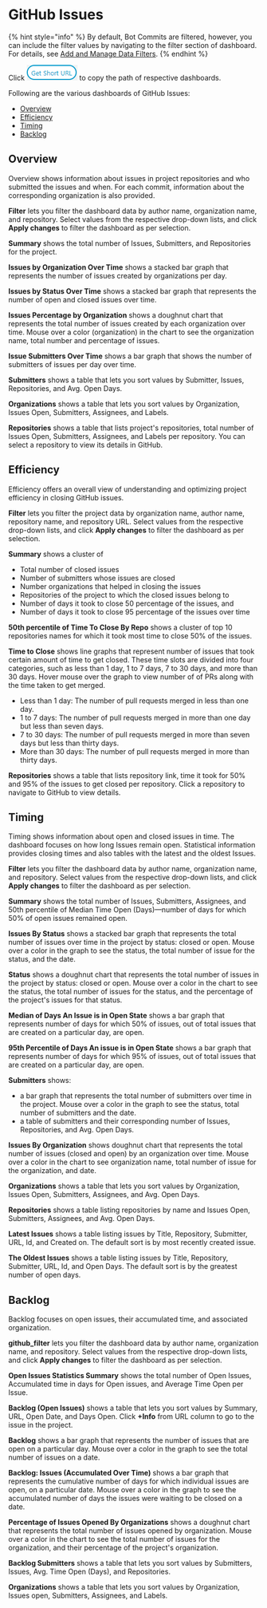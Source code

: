 # GitHub Issues

{% hint style="info" %}
By default, Bot Commits are filtered, however, you can include the filter values by navigating to the filter section of dashboard. For details, see [Add and Manage Data Filters](../../../filter-data/add-and-manage-data-filters.md).
{% endhint %}

Click ![](../../../../.gitbook/assets/get-short-url.png) to copy the path of respective dashboards.

Following are the various dashboards of GitHub Issues:

* [Overview](github-issues.md#overview)
* [Efficiency](github-issues.md#efficiency)
* [Timing](github-issues.md#timing)
* [Backlog](github-issues.md#backlog)

## Overview

Overview shows information about issues in project repositories and who submitted the issues and when. For each commit, information about the corresponding organization is also provided.

**Filter** lets you filter the dashboard data by author name, organization name, and repository. Select values from the respective drop-down lists, and click **Apply changes** to filter the dashboard as per selection.

**Summary** shows the total number of Issues, Submitters, and Repositories for the project.

**Issues by Organization Over Time** shows a stacked bar graph that represents the number of issues created by organizations per day.

**Issues by Status Over Time** shows a stacked bar graph that represents the number of open and closed issues over time.

**Issues Percentage by Organization** shows a doughnut chart that represents the total number of issues created by each organization over time. Mouse over a color \(organization\) in the chart to see the organization name, total number and percentage of issues.

**Issue Submitters Over Time** shows a bar graph that shows the number of submitters of issues per day over time.

**Submitters** shows a table that lets you sort values by Submitter, Issues, Repositories, and Avg. Open Days.

**Organizations** shows a table that lets you sort values by Organization, Issues Open, Submitters, Assignees, and Labels. 

**Repositories** shows a table that lists project's repositories, total number of Issues Open, Submitters, Assignees, and Labels per repository. You can select a repository to view its details in GitHub.

## Efficiency

Efficiency offers an overall view of understanding and optimizing project efficiency in closing GitHub issues.

**Filter** lets you filter the project data by organization name, author name, repository name, and repository URL. Select values from the respective drop-down lists, and click **Apply changes** to filter the dashboard as per selection.

**Summary** shows a cluster of 

* Total number of closed issues
* Number of submitters whose issues are closed
* Number organizations that helped in closing the issues
* Repositories of the project to which the closed issues belong to
* Number of days it took to close 50 percentage of the issues, and 
* Number of days it took to close 95 percentage of the issues over time

**50th percentile of Time To Close By Repo** shows a cluster of top 10 repositories  names for which it took most time to close 50% of the issues.

**Time to Close** shows line graphs that represent number of issues that took certain amount of time to get closed. These time slots are divided into four categories, such as less than 1 day, 1 to 7 days, 7 to 30 days, and more than 30 days. Hover mouse over the graph to view number of of PRs along with the time taken to get merged.

* Less than 1 day: The number of pull requests merged in less than one day.
* 1 to 7 days: The number of pull requests merged in more than one day but less than seven days.
* 7 to 30 days: The number of pull requests merged in more than seven days but less than thirty days.
* More than 30 days: The number of pull requests merged in more than thirty days.

**Repositories** shows a table that lists repository link, time it took for 50% and 95% of the issues to get closed per repository. Click a repository to navigate to GitHub to view details.

## Timing

Timing shows information about open and closed issues in time. The dashboard focuses on how long Issues remain open. Statistical information provides closing times and also tables with the latest and the oldest Issues.

**Filter** lets you filter the dashboard data by author name, organization name, and repository. Select values from the respective drop-down lists, and click **Apply changes** to filter the dashboard as per selection.

**Summary** shows the total number of Issues, Submitters, Assignees, and 50th percentile of Median Time Open \(Days\)—number of days for which 50% of open issues remained open.

**Issues By Status** shows a stacked bar graph that represents the total number of issues over time in the project by status: closed or open. Mouse over a color in the graph to see the status, the total number of issue for the status, and the date.

**Status** shows a doughnut chart that represents the total number of issues in the project by status: closed or open. Mouse over a color in the chart to see the status, the total number of issues for the status, and the percentage of the project's issues for that status.

**Median of Days An Issue is in Open State** shows a bar graph that represents number of days for which 50% of issues, out of total issues that are created on a particular day, are open.

**95th Percentile of Days An issue is in Open State** shows a bar graph that represents number of days for which 95% of issues, out of total issues that are created on a particular day, are open.

**Submitters** shows:

* a bar graph that represents the total number of submitters over time in the project. Mouse over a color in the graph to see the status, total number of submitters and the date.
* a table of submitters and their corresponding number of Issues, Repositories, and Avg. Open Days.

**Issues By Organization** shows doughnut chart that represents the total number of issues \(closed and open\) by an organization over time. Mouse over a color in the chart to see organization name, total number of issue for the organization, and date.

**Organizations** shows a table that lets you sort values by Organization, Issues Open, Submitters, Assignees, and Avg. Open Days.

**Repositories** shows a table listing repositories by name and Issues Open, Submitters, Assignees, and Avg. Open Days.

**Latest Issues** shows a table listing issues by Title, Repository, Submitter, URL, Id, and Created on. The default sort is by most recently created issue.

**The Oldest Issues** shows a table listing issues by Title, Repository, Submitter, URL, Id, and Open Days. The default sort is by the greatest number of open days.

## Backlog

Backlog focuses on open issues, their accumulated time, and associated organization.

**github\_filter** lets you filter the dashboard data by author name, organization name, and repository. Select values from the respective drop-down lists, and click **Apply changes** to filter the dashboard as per selection.

**Open Issues Statistics Summary** shows the total number of Open Issues, Accumulated time in days for Open issues, and Average Time Open per Issue.

**Backlog \(Open Issues\)** shows a table that lets you sort values by Summary, URL, Open Date, and Days Open. Click **+Info** from URL column to go to the issue in the project.

**Backlog** shows a bar graph that represents the number of issues that are open on a particular day. Mouse over a color in the graph to see the total number of issues on a date.

**Backlog: Issues \(Accumulated Over Time\)** shows a bar graph that represents the cumulative number of days for which individual issues are open, on a particular date. Mouse over a color in the graph to see the accumulated number of days the issues were waiting to be closed on a date.

**Percentage of Issues Opened By Organizations** shows a doughnut chart that represents the total number of issues opened by organization. Mouse over a color in the chart to see the total number of issues for the organization, and their percentage of the project's organization.

**Backlog Submitters** shows a table that lets you sort values by Submitters, Issues, Avg. Time Open \(Days\), and Repositories.

**Organizations** shows a table that lets you sort values by Organization, Issues open, Submitters, Assignees, and Labels.


